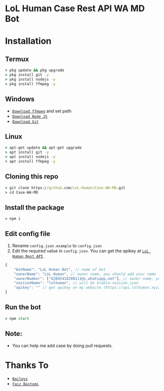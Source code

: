 # LoL Human Case Rest API WA MD Bot

# Installation

## Termux

```cmd
> pkg update && pkg upgrade
> pkg install git -y
> pkg install nodejs -y
> pkg install ffmpeg -y
```

## Windows

-   [`Download ffmpeg`](https://ffmpeg.org/download.html#build-windows) and set path
-   [`Download Node JS`](https://nodejs.org/en/download/)
-   [`Download Git`](https://git-scm.com/downloads)

## Linux

```cmd
> apt-get update && apt-get upgrade
> apt install git -y
> apt install nodejs -y
> apt install ffmpeg -y
```

## Cloning this repo

```cmd
> git clone https://github.com/LoL-Human/Case-WA-MD.git
> cd Case-WA-MD
```

## Install the package

```cmd
> npm i
```

## Edit config file

1. Rename `config.json.example` to `config.json`
2. Edit the required value in `config.json`. You can get the apikey at [`LoL Human Rest API`](https://api.lolhuman.xyz/).

```js
{
    "botName": "LoL Human Bot", // name of bot
    "ownerName": "LoL Human", // owner name, you should add your name
    "ownerNumber": ["62895418200111@s.whatsapp.net"], // owner name, you should add your number
    "sessionName": "lolhuman", // will be blabla-session.json
    "apikey": "" // get apikey on my website (https://api.lolhuman.xyz/)
}
```

## Run the bot

```cmd
> npm start
```

## Note:

-   You can help me add case by doing pull requests.

# Thanks To

-   [`Baileys`](https://github.com/adiwajshing/Baileys)
-   [`Faiz Bastomi`](https://github.com/FaizBastomi/)

